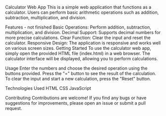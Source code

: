 Calculator Web App
This is a simple web application that functions as a calculator. Users can perform basic arithmetic operations such as addition, subtraction, multiplication, and division.

Features - not finished
Basic Operations: Perform addition, subtraction, multiplication, and division.
Decimal Support: Supports decimal numbers for more precise calculations.
Clear Function: Clear the input and reset the calculator.
Responsive Design: The application is responsive and works well on various screen sizes.
Getting Started
To use the calculator web app, simply open the provided HTML file (index.html) in a web browser. The calculator interface will be displayed, allowing you to perform calculations.

Usage
Enter the numbers and choose the desired operation using the buttons provided.
Press the "=" button to see the result of the calculation.
To clear the input and start a new calculation, press the "Reset" button.

Technologies Used
HTML
CSS
JavaScript

Contributing
Contributions are welcome! If you find any bugs or have suggestions for improvements, please open an issue or submit a pull request.
